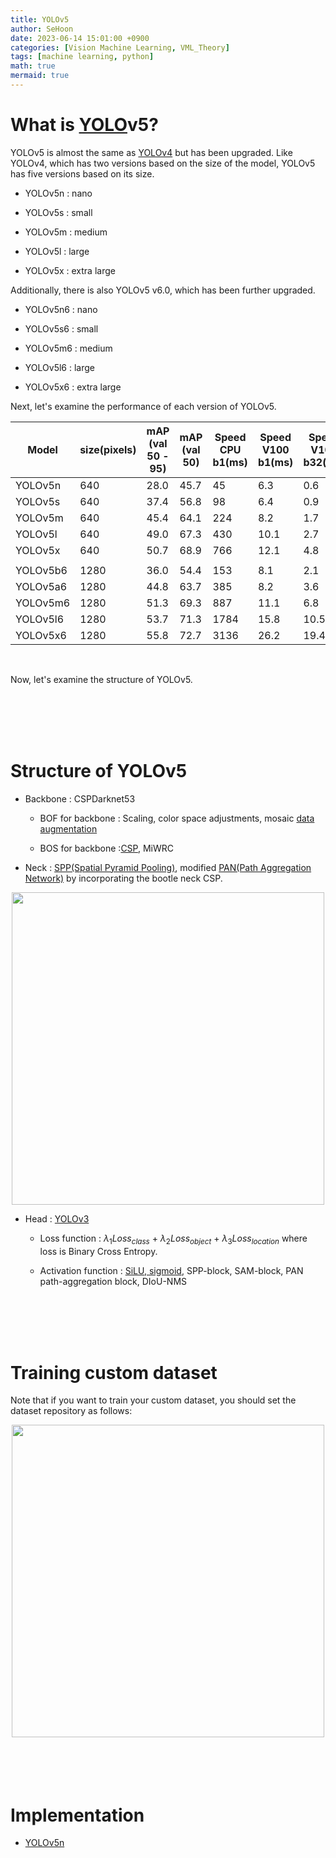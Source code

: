 ```yaml
---
title: YOLOv5
author: SeHoon
date: 2023-06-14 15:01:00 +0900
categories: [Vision Machine Learning, VML_Theory]
tags: [machine learning, python]
math: true
mermaid: true
---
```


# What is [YOLO](https://csh970605.github.io/posts/YOLO/)v5?

YOLOv5 is almost the same as [YOLOv4](https://csh970605.github.io/posts/YOLOv4/) but has been upgraded. Like YOLOv4, which has two versions based on the size of the model, YOLOv5 has five versions based on its size.

+ YOLOv5n : nano

+ YOLOv5s : small

+ YOLOv5m : medium

+ YOLOv5l : large

+ YOLOv5x : extra large

Additionally, there is also YOLOv5 v6.0, which has been further upgraded.

+ YOLOv5n6 : nano

+ YOLOv5s6 : small

+ YOLOv5m6 : medium

+ YOLOv5l6 : large

+ YOLOv5x6 : extra large

Next, let's examine the performance of each version of YOLOv5.

| Model | size(pixels) | mAP<br>(val 50 - 95) | mAP<br>(val 50) | Speed CPU b1(ms) | Speed V100 b1(ms) | Speed V100 b32(ms) | params(M) | FLOPs @640(B) |
|---|---|---|---|---|---|---|---|---|
| YOLOv5n | 640 | 28.0 | 45.7 | 45 | 6.3 | 0.6 | 1.9 | 4.5 |
| YOLOv5s | 640 | 37.4 | 56.8 | 98 | 6.4 | 0.9 | 7.2 | 16.5 |
| YOLOv5m | 640 | 45.4 | 64.1 | 224 | 8.2 | 1.7 | 21.2 | 49.0 |
| YOLOv5l | 640 | 49.0 | 67.3 | 430 | 10.1 | 2.7 | 46.5 | 109.1 |
| YOLOv5x | 640 | 50.7 | 68.9 | 766 | 12.1 | 4.8 | 86.7 | 205.7 |
| |
| YOLOv5b6 | 1280 | 36.0 | 54.4 | 153 | 8.1 | 2.1 | 3.2 | 4.6 |
| YOLOv5a6 | 1280 | 44.8 | 63.7 | 385 | 8.2 | 3.6 | 12.6 | 16.8 |
| YOLOv5m6 | 1280 | 51.3 | 69.3 | 887 | 11.1 | 6.8 | 35.7 | 50.0 |
| YOLOv5l6 | 1280 | 53.7 | 71.3 | 1784 | 15.8 | 10.5 | 76.8 | 111.4 |
| YOLOv5x6 | 1280 | 55.8 | 72.7 | 3136 | 26.2 | 19.4 | 140.7 | 209.8 |

<br>

Now, let's examine the structure of YOLOv5.

<br>
<br>
<br>
<br>

# Structure of YOLOv5

+ Backbone : CSPDarknet53
    
    + BOF for backbone : Scaling, color space adjustments, mosaic [data augmentation](https://csh970605.github.io/posts/Data_Augmentation/)

    + BOS for backbone :[CSP](https://csh970605.github.io/posts/CSP/), MiWRC

+ Neck : [SPP(Spatial Pyramid Pooling)](https://arxiv.org/abs/1406.4729), modified [PAN(Path Aggregation Network)](https://arxiv.org/abs/2105.00405) by incorporating the bootle neck CSP.

<center>
<img src="https://github.com/csh970605/csh970605.github.io/assets/28240052/6c6be8c7-bfc0-4a17-903c-0c606ed63d25" width=500>
</center>

+ Head : [YOLOv3](https://csh970605.github.io/posts/YOLOv3/)

    + Loss function : $\lambda_{1}Loss_{class}\ +\ \lambda_{2}Loss_{object}\ +\ \lambda_{3}Loss_{location}$ where loss is Binary Cross Entropy.

    + Activation function : [SiLU, sigmoid](https://csh970605.github.io/posts/Activation_Function/), SPP-block, SAM-block, PAN path-aggregation block, DIoU-NMS

<br>
<br>
<br>
<br>

# Training custom dataset

Note that if you want to train your custom dataset, you should set the dataset repository as follows:

<center>
<img src="https://github.com/csh970605/csh970605.github.io/assets/28240052/cda60ea6-d8fd-47d5-a4e0-f59d001ffb2e" width=500>
</center>
<br>
<br>
<br>
<br>


# Implementation

+ [YOLOv5n]()